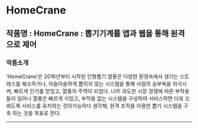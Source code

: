 # HomeCrane

## 작품명 : HomeCrane : 뽑기기계를 앱과 웹을 통해 원격으로 제어

### 작품소개
‘HomeCrane’은 2016년부터 시작된 인형뽑기 열풍은 다양한 환경속에서 생기는 스트레스를 해소하거나, 아슬아슬하게 뽑히지 않는 시스템을 통해 사람의 승부욕을 자극시켜, 빠르게 인기를 얻었고, 열풍의 주역이 되었다. 너무 과도한 시장 경쟁에 따른 부작용들이 일어나 열풍은 빠르게 식었고, 부작용 없는 시스템을 구성하여 서비스하면 더욱 오래도록 서비스를 유지하는 것이가능하다 생각해, 원격 조작을 이용한 뽑기 시스템을 구축 하는 것을 목표로 한다.

---


